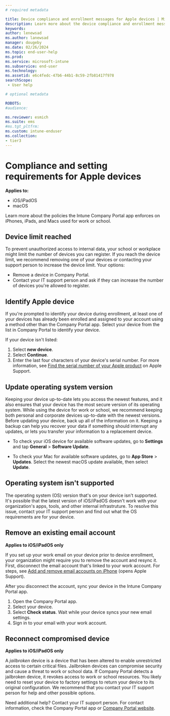 ```yaml
---
# required metadata

title: Device compliance and enrollment messages for Apple devices | Microsoft Intune
description: Learn more about the device compliance and enrollment messages you receive in the Intune Company Portal app.   
keywords:
author: lenewsad
ms.author: lanewsad
manager: dougeby
ms.date: 02/26/2024
ms.topic: end-user-help
ms.prod:
ms.service: microsoft-intune
ms.subservice: end-user
ms.technology:
ms.assetid: e6c4fedc-47b6-44b1-8c59-2fb81417f978
searchScope:
 - User help

# optional metadata

ROBOTS:  
#audience:

ms.reviewer: esmich
ms.suite: ems
#ms.tgt_pltfrm:
ms.custom: intune-enduser
ms.collection:
- tier3
---
```


# Compliance and setting requirements for Apple devices          

**Applies to:**  
* iOS/iPadOS
* macOS  

Learn more about the policies the Intune Company Portal app enforces on iPhones, iPads, and Macs used for work or school.    

## Device limit reached    

To prevent unauthorized access to internal data, your school or workplace might limit the number of devices you can register. If you reach the device limit, we recommend removing one of your devices or contacting your support person to increase the device limit. Your options:  

* Remove a device in Company Portal.
* Contact your IT support person and ask if they can increase the number of devices you're allowed to register.  

## Identify Apple device  

If you're prompted to identify your device during enrollment, at least one of your devices has already been enrolled and assigned to your account using a method other than the Company Portal app. Select your device from the list in Company Portal to identify your device. 

If your device isn't listed:  
1. Select **new device**.  
2. Select **Continue**.
3. Enter the last four characters of your device's serial number. For more information, see [Find the serial number of your Apple product](https://support.apple.com/en-us/102858) on Apple Support.

## Update operating system version  
Keeping your device up-to-date lets you access the newest features, and it also ensures that your device has the most secure version of its operating system. While using the device for work or school, we recommend keeping both personal and corporate devices up-to-date with the newest versions. Before updating your device, back up all of the information on it. Keeping a backup can help you recover your data if something should interrupt any updates, or lets you transfer your information to a replacement device. 

* To check your iOS device for available software updates, go to **Settings**  and tap **General** > **Software Update**.

* To check your Mac for available software updates, go to **App Store** > **Updates**. Select the newest macOS update available, then select **Update**.  

## Operating system isn't supported  
The operating system (OS) version that's on your device isn't supported. It's possible that the latest version of iOS/iPadOS doesn't work with your organization's apps, tools, and other internal infrastruture. To resolve this issue, contact your IT support person and find out what the OS requirements are for your device.   

## Remove an existing email account 

**Applies to iOS/iPadOS only**  

If you set up your work email on your device prior to device enrollment, your organization might require you to remove the account and resync it. First, disconnect the email account that's linked to your work account. For steps, see [Add and remove email accounts on iPhone](https://support.apple.com/guide/iphone/add-and-remove-email-accounts-iph44d1ae58a/ios) (opens Apple Support).  

After you disconnect the account, sync your device in the Intune Company Portal app.  

1. Open the Company Portal app.  
2. Select your device.  
3. Select **Check status**. Wait while your device syncs your new email settings.
4. Sign in to your email with your work account.

## Reconnect compromised device  
**Applies to iOS/iPadOS only**   

A *jailbroken* device is a device that has been altered to enable unrestricted access to certain critical files. Jailbroken devices can compromise security and cause a threat to work or school data. If Company Portal detects a jailbroken device, it revokes access to work or school resources. You likely need to reset your device to factory settings to return your device to its original configuration. We recommend that you contact your IT support person for help and other possible options.   


Need additional help? Contact your IT support person. For contact information, check the Company Portal app or [Company Portal website](https://go.microsoft.com/fwlink/?linkid=2010980).  
